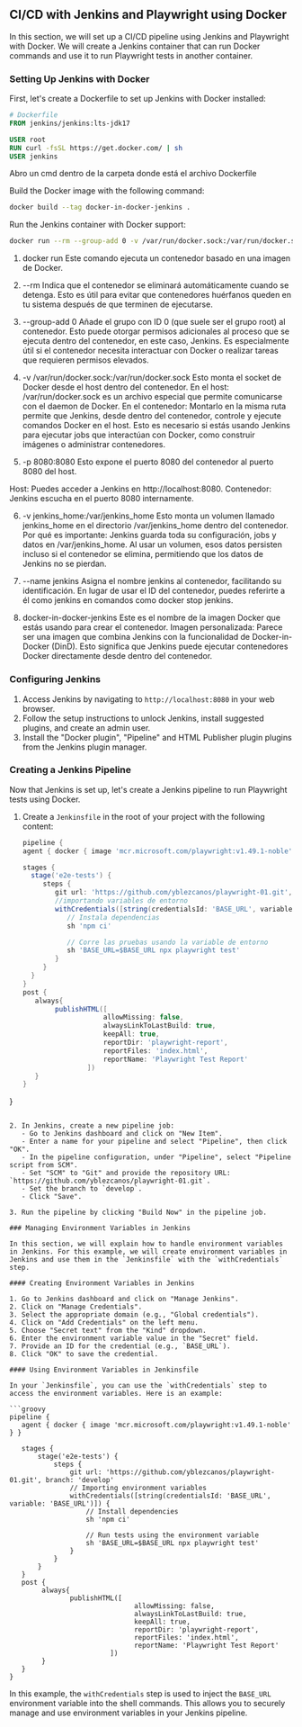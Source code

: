 ## CI/CD with Jenkins and Playwright using Docker

In this section, we will set up a CI/CD pipeline using Jenkins and Playwright with Docker. We will create a Jenkins container that can run Docker commands and use it to run Playwright tests in another container.

### Setting Up Jenkins with Docker

First, let's create a Dockerfile to set up Jenkins with Docker installed:

```Dockerfile
# Dockerfile
FROM jenkins/jenkins:lts-jdk17

USER root
RUN curl -fsSL https://get.docker.com/ | sh
USER jenkins
```
Abro un cmd dentro de la carpeta donde está el archivo Dockerfile

Build the Docker image with the following command:

```sh
docker build --tag docker-in-docker-jenkins .
```

Run the Jenkins container with Docker support:

```sh
docker run --rm --group-add 0 -v /var/run/docker.sock:/var/run/docker.sock -p 8080:8080 -v jenkins_home:/var/jenkins_home --name jenkins docker-in-docker-jenkins
```
1. docker run
Este comando ejecuta un contenedor basado en una imagen de Docker.

2. --rm
Indica que el contenedor se eliminará automáticamente cuando se detenga. Esto es útil para evitar que contenedores huérfanos queden en tu sistema después de que terminen de ejecutarse.

3. --group-add 0
Añade el grupo con ID 0 (que suele ser el grupo root) al contenedor. Esto puede otorgar permisos adicionales al proceso que se ejecuta dentro del contenedor, en este caso, Jenkins. Es especialmente útil si el contenedor necesita interactuar con Docker o realizar tareas que requieren permisos elevados.

4. -v /var/run/docker.sock:/var/run/docker.sock
Esto monta el socket de Docker desde el host dentro del contenedor.
En el host: /var/run/docker.sock es un archivo especial que permite comunicarse con el daemon de Docker.
En el contenedor: Montarlo en la misma ruta permite que Jenkins, desde dentro del contenedor, controle y ejecute comandos Docker en el host.
Esto es necesario si estás usando Jenkins para ejecutar jobs que interactúan con Docker, como construir imágenes o administrar contenedores.

5. -p 8080:8080
Esto expone el puerto 8080 del contenedor al puerto 8080 del host.

Host: Puedes acceder a Jenkins en http://localhost:8080.
Contenedor: Jenkins escucha en el puerto 8080 internamente.

6. -v jenkins_home:/var/jenkins_home
Esto monta un volumen llamado jenkins_home en el directorio /var/jenkins_home dentro del contenedor.
Por qué es importante: Jenkins guarda toda su configuración, jobs y datos en /var/jenkins_home. Al usar un volumen, esos datos persisten incluso si el contenedor se elimina, permitiendo que los datos de Jenkins no se pierdan.

7. --name jenkins
Asigna el nombre jenkins al contenedor, facilitando su identificación. En lugar de usar el ID del contenedor, puedes referirte a él como jenkins en comandos como docker stop jenkins.

8. docker-in-docker-jenkins
Este es el nombre de la imagen Docker que estás usando para crear el contenedor.
Imagen personalizada: Parece ser una imagen que combina Jenkins con la funcionalidad de Docker-in-Docker (DinD). Esto significa que Jenkins puede ejecutar contenedores Docker directamente desde dentro del contenedor.

### Configuring Jenkins

1. Access Jenkins by navigating to `http://localhost:8080` in your web browser.
2. Follow the setup instructions to unlock Jenkins, install suggested plugins, and create an admin user.
3. Install the "Docker plugin", "Pipeline" and HTML Publisher plugin plugins from the Jenkins plugin manager.

### Creating a Jenkins Pipeline

Now that Jenkins is set up, let's create a Jenkins pipeline to run Playwright tests using Docker.

1. Create a `Jenkinsfile` in the root of your project with the following content:

    ```groovy
    pipeline {
   agent { docker { image 'mcr.microsoft.com/playwright:v1.49.1-noble' } }
   
   stages {
      stage('e2e-tests') {
         steps {
            git url: 'https://github.com/yblezcanos/playwright-01.git', branch: 'develop'
            //importando variables de entorno
            withCredentials([string(credentialsId: 'BASE_URL', variable: 'BASE_URL')]) {
               // Instala dependencias
               sh 'npm ci'

               // Corre las pruebas usando la variable de entorno
               sh 'BASE_URL=$BASE_URL npx playwright test'
            }
         }
      }
   }
   post {
       always{
            publishHTML([
                        allowMissing: false,
                        alwaysLinkToLastBuild: true,
                        keepAll: true,
                        reportDir: 'playwright-report',
                        reportFiles: 'index.html',
                        reportName: 'Playwright Test Report'
                    ])
       }
   }
}
 ```

2. In Jenkins, create a new pipeline job:
    - Go to Jenkins dashboard and click on "New Item".
    - Enter a name for your pipeline and select "Pipeline", then click "OK".
    - In the pipeline configuration, under "Pipeline", select "Pipeline script from SCM".
    - Set "SCM" to "Git" and provide the repository URL: `https://github.com/yblezcanos/playwright-01.git`.
    - Set the branch to `develop`.
    - Click "Save".

3. Run the pipeline by clicking "Build Now" in the pipeline job.

### Managing Environment Variables in Jenkins

In this section, we will explain how to handle environment variables in Jenkins. For this example, we will create environment variables in Jenkins and use them in the `Jenkinsfile` with the `withCredentials` step.

#### Creating Environment Variables in Jenkins

1. Go to Jenkins dashboard and click on "Manage Jenkins".
2. Click on "Manage Credentials".
3. Select the appropriate domain (e.g., "Global credentials").
4. Click on "Add Credentials" on the left menu.
5. Choose "Secret text" from the "Kind" dropdown.
6. Enter the environment variable value in the "Secret" field.
7. Provide an ID for the credential (e.g., `BASE_URL`).
8. Click "OK" to save the credential.

#### Using Environment Variables in Jenkinsfile

In your `Jenkinsfile`, you can use the `withCredentials` step to access the environment variables. Here is an example:

```groovy
pipeline {
    agent { docker { image 'mcr.microsoft.com/playwright:v1.49.1-noble' } }
    
    stages {
        stage('e2e-tests') {
            steps {
                git url: 'https://github.com/yblezcanos/playwright-01.git', branch: 'develop'
                // Importing environment variables
                withCredentials([string(credentialsId: 'BASE_URL', variable: 'BASE_URL')]) {
                    // Install dependencies
                    sh 'npm ci'

                    // Run tests using the environment variable
                    sh 'BASE_URL=$BASE_URL npx playwright test'
                }
            }
        }
    }
    post {
         always{
                publishHTML([
                                allowMissing: false,
                                alwaysLinkToLastBuild: true,
                                keepAll: true,
                                reportDir: 'playwright-report',
                                reportFiles: 'index.html',
                                reportName: 'Playwright Test Report'
                          ])
         }
    }
}
```

In this example, the `withCredentials` step is used to inject the `BASE_URL` environment variable into the shell commands. This allows you to securely manage and use environment variables in your Jenkins pipeline.